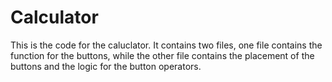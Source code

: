 # Calculator
This is the code for the caluclator. It contains two files, one file contains the function for the buttons, while the other file contains the placement of the buttons and the logic for the button operators.

